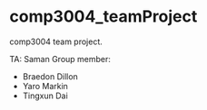 # comp3004_teamProject
comp3004 team project.

TA: Saman
Group member:
- Braedon Dillon
- Yaro Markin
- Tingxun Dai


